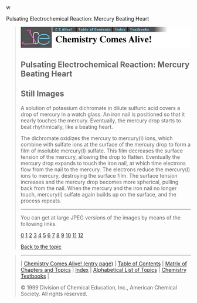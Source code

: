 w






 Pulsating Electrochemical Reaction: Mercury Beating Heart
 



> ![Chemistry Comes Alive!](ccahead.gif)
> 
> 
> 
> 
> 
> 
> 
> 
> 
> ## Pulsating Electrochemical Reaction: Mercury Beating Heart
> 
> 
> 
> 
> ## Still Images
> 
> 
> 
> 
> 
> 
> 
> 
> 
> 
>  A solution of potassium dichromate in dilute sulfuric acid 
covers a drop of mercury in a watch glass. 
An iron nail is positioned so that it nearly touches the mercury. 
Eventually, the mercury drop starts to beat rhythmically, like a beating heart.
>  
> 
> 
> 
>  The dichromate oxidizes the mercury to mercury(I) ions, 
which combine with sulfate ions at the surface of the mercury drop 
to form a film of insoluble mercury(I) sulfate. 
This film decreases the surface tension of the mercury, 
allowing the drop to flatten. 
Eventually the mercury drop expands to touch the iron nail, 
at which time electrons flow from the nail to the mercury. 
The electrons reduce the mercury(I) ions to mercury, destroying the surface film. 
The surface tension increases and the mercury drop becomes more spherical, 
pulling back from the nail. 
When the mercury and the iron nail no longer touch, 
mercury(I) sulfate again builds up on the surface, and the process repeats.
>  
> 
> 
> 
> 
> 
> 
> ---
> 
> 
> 
> 
> 
>  You can get at large JPEG versions of the images by means of the following links.
>    
> 
> 
> [0](../../STILLS/HGHEART/HGHEART/64JPG48/0.JPG) 
> [1](../../STILLS/HGHEART/HGHEART/64JPG48/1.JPG) 
> [2](../../STILLS/HGHEART/HGHEART/64JPG48/2.JPG) 
> [3](../../STILLS/HGHEART/HGHEART/64JPG48/3.JPG) 
> [4](../../STILLS/HGHEART/HGHEART/64JPG48/4.JPG) 
> [5](../../STILLS/HGHEART/HGHEART/64JPG48/5.JPG) 
> [6](../../STILLS/HGHEART/HGHEART/64JPG48/6.JPG) 
> [7](../../STILLS/HGHEART/HGHEART/64JPG48/7.JPG) 
> [8](../../STILLS/HGHEART/HGHEART/64JPG48/8.JPG) 
> [9](../../STILLS/HGHEART/HGHEART/64JPG48/9.JPG) 
> [10](../../STILLS/HGHEART/HGHEART/64JPG48/10.JPG) 
> [11](../../STILLS/HGHEART/HGHEART/64JPG48/11.JPG) 
> [12](../../STILLS/HGHEART/HGHEART/64JPG48/12.JPG) 
> 
> 
> 
> 
> [Back to the topic](../../MAIN/HGHEART/PAGE1.HTM)



> ---
> 
> 
>  |
>  [Chemistry Comes Alive! (entry page)](../../INDEX.HTM) 
>  |
>  [Table of Contents](../../CONTENTS.HTM) 
>  |
>  [Matrix of Chapters and Topics](../../MATRIX.HTM) 
>  |
>  [Index](../../WORDS.HTM) 
>  |
>  [Alphabetical List of Topics](../../ALPHATOP.HTM) 
>  |
>  [Chemistry Textbooks](../../BOOKS.HTM) 
>  |
>  
>  © 1999 Division of Chemical Education, Inc.,
American Chemical Society. All rights reserved.





